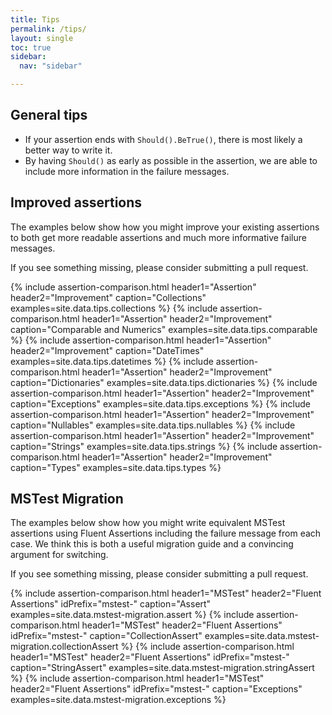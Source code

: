 ```yaml
---
title: Tips
permalink: /tips/
layout: single
toc: true
sidebar:
  nav: "sidebar"

---
```


## General tips

* If your assertion ends with `Should().BeTrue()`, there is most likely a better way to write it.
* By having `Should()` as early as possible in the assertion, we are able to include more information in the failure messages.

## Improved assertions

The examples below show how you might improve your existing assertions to both get more readable assertions and much more informative failure messages.

If you see something missing, please consider submitting a pull request.

{% include assertion-comparison.html header1="Assertion" header2="Improvement" caption="Collections"               examples=site.data.tips.collections %}
{% include assertion-comparison.html header1="Assertion" header2="Improvement" caption="Comparable and Numerics"   examples=site.data.tips.comparable %}
{% include assertion-comparison.html header1="Assertion" header2="Improvement" caption="DateTimes"                 examples=site.data.tips.datetimes %}
{% include assertion-comparison.html header1="Assertion" header2="Improvement" caption="Dictionaries"              examples=site.data.tips.dictionaries %}
{% include assertion-comparison.html header1="Assertion" header2="Improvement" caption="Exceptions"                examples=site.data.tips.exceptions %}
{% include assertion-comparison.html header1="Assertion" header2="Improvement" caption="Nullables"                 examples=site.data.tips.nullables %}
{% include assertion-comparison.html header1="Assertion" header2="Improvement" caption="Strings"                   examples=site.data.tips.strings %}
{% include assertion-comparison.html header1="Assertion" header2="Improvement" caption="Types"                     examples=site.data.tips.types %}

## MSTest Migration

The examples below show how you might write equivalent MSTest assertions using Fluent Assertions including the failure message from each case.
We think this is both a useful migration guide and a convincing argument for switching.

If you see something missing, please consider submitting a pull request.

{% include assertion-comparison.html header1="MSTest" header2="Fluent Assertions" idPrefix="mstest-" caption="Assert"            examples=site.data.mstest-migration.assert %}
{% include assertion-comparison.html header1="MSTest" header2="Fluent Assertions" idPrefix="mstest-" caption="CollectionAssert"  examples=site.data.mstest-migration.collectionAssert %}
{% include assertion-comparison.html header1="MSTest" header2="Fluent Assertions" idPrefix="mstest-" caption="StringAssert"      examples=site.data.mstest-migration.stringAssert %}
{% include assertion-comparison.html header1="MSTest" header2="Fluent Assertions" idPrefix="mstest-" caption="Exceptions"        examples=site.data.mstest-migration.exceptions %}
